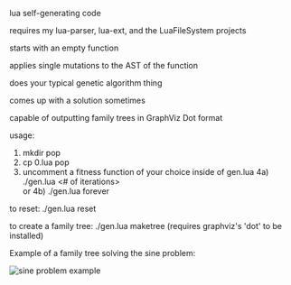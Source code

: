 lua self-generating code

requires my lua-parser, lua-ext, and the LuaFileSystem projects

starts with an empty function

applies single mutations to the AST of the function

does your typical genetic algorithm thing

comes up with a solution sometimes

capable of outputting family trees in GraphViz Dot format

usage:

1) mkdir pop
2) cp 0.lua pop
3) uncomment a fitness function of your choice inside of gen.lua
4a) ./gen.lua <# of iterations>      
or 4b) ./gen.lua forever

to reset: ./gen.lua reset

to create a family tree: ./gen.lua maketree 
(requires graphviz's 'dot' to be installed)

Example of a family tree solving the sine problem:

![sine problem example](https://cdn.rawgit.com/thenumbernine/lua-selfmodify/master/examples/familytree.svg)
